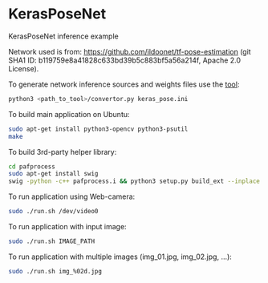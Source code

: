 # KerasPoseNet
KerasPoseNet inference example

Network used is from: https://github.com/ildoonet/tf-pose-estimation
(git SHA1 ID: b119759e8a41828c633bd39b5c883bf5a56a214f, Apache 2.0 License).

To generate network inference sources and weights files use the [tool](https://github.com/DigitalMediaProfessionals/tool):
```bash
python3 <path_to_tool>/convertor.py keras_pose.ini
```

To build main application on Ubuntu:
```bash
sudo apt-get install python3-opencv python3-psutil
make
```

To build 3rd-party helper library:
```bash
cd pafprocess
sudo apt-get install swig
swig -python -c++ pafprocess.i && python3 setup.py build_ext --inplace
```

To run application using Web-camera:
```bash
sudo ./run.sh /dev/video0
```

To run application with input image:
```bash
sudo ./run.sh IMAGE_PATH
```

To run application with multiple images (img_01.jpg, img_02.jpg, ...):
```bash
sudo ./run.sh img_%02d.jpg
```
